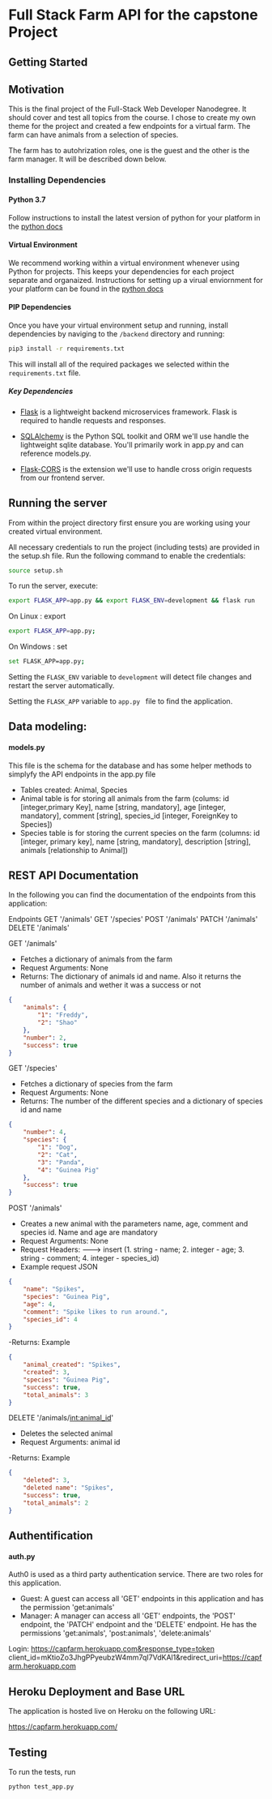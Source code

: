 # Full Stack Farm API for the capstone Project

## Getting Started

## Motivation

This is the final project of the Full-Stack Web Developer Nanodegree. It should cover and test all topics from the course.
I chose to create my own theme for the project and created a few endpoints for a virtual farm. The farm can have animals from a selection of species.

The farm has to autohrization roles, one is the guest and the other is the farm manager.
It will be described down below.

### Installing Dependencies

#### Python 3.7

Follow instructions to install the latest version of python for your platform in the [python docs](https://docs.python.org/3/using/unix.html#getting-and-installing-the-latest-version-of-python)

#### Virtual Environment

We recommend working within a virtual environment whenever using Python for projects. This keeps your dependencies for each project separate and organaized. Instructions for setting up a virual enviornment for your platform can be found in the [python docs](https://packaging.python.org/guides/installing-using-pip-and-virtual-environments/)

#### PIP Dependencies

Once you have your virtual environment setup and running, install dependencies by naviging to the `/backend` directory and running:

```bash
pip3 install -r requirements.txt
```

This will install all of the required packages we selected within the `requirements.txt` file.

##### Key Dependencies

- [Flask](http://flask.pocoo.org/)  is a lightweight backend microservices framework. Flask is required to handle requests and responses.

- [SQLAlchemy](https://www.sqlalchemy.org/) is the Python SQL toolkit and ORM we'll use handle the lightweight sqlite database. You'll primarily work in app.py and can reference models.py. 

- [Flask-CORS](https://flask-cors.readthedocs.io/en/latest/#) is the extension we'll use to handle cross origin requests from our frontend server. 


## Running the server

From within the project directory first ensure you are working using your created virtual environment.

All necessary credentials to run the project (including tests) are provided in the setup.sh file. Run the following command to enable the credentials:

```bash
source setup.sh
```

To run the server, execute:

```bash
export FLASK_APP=app.py && export FLASK_ENV=development && flask run
```

On Linux : export
```bash
export FLASK_APP=app.py;
```
On Windows : set
```bash
set FLASK_APP=app.py;
```


Setting the `FLASK_ENV` variable to `development` will detect file changes and restart the server automatically.

Setting the `FLASK_APP` variable to `app.py ` file to find the application. 

## Data modeling:
#### models.py
This file is the schema for the database and has some helper methods to simplyfy the API endpoints in the app.py file
- Tables created: Animal, Species
- Animal table is for storing all animals from the farm (colums: id [integer,primary Key], name [string, mandatory], age [integer, mandatory], comment [string], species_id [integer, ForeignKey to Species])
- Species table is for storing the current species on the farm (columns: id [integer, primary key], name [string, mandatory], description [string], animals [relationship to Animal])

## REST API Documentation

In the following you can find the documentation of the endpoints from this application:

Endpoints
GET '/animals'
GET '/species'
POST '/animals'
PATCH '/animals'
DELETE '/animals'

GET '/animals'
- Fetches a dictionary of animals from the farm
- Request Arguments: None
- Returns: The dictionary of animals id and name. Also it returns the number of
animals and wether it was a success or not

```json
{
    "animals": {
        "1": "Freddy",
        "2": "Shao"
    },
    "number": 2,
    "success": true
}
```
GET '/species'
- Fetches a dictionary of species from the farm
- Request Arguments: None
- Returns: The number of the different species and a dictionary of species id and name
```json
{
    "number": 4,
    "species": {
        "1": "Dog",
        "2": "Cat",
        "3": "Panda",
        "4": "Guinea Pig"
    },
    "success": true
}
```
POST '/animals'
- Creates a new animal with the parameters name, age, comment and species id. Name and age are mandatory
- Request Arguments: None
- Request Headers:
---> insert (1. string - name; 2. integer - age; 3. string - comment; 4. integer - species_id)
- Example request JSON

```json
{
	"name": "Spikes",
	"species": "Guinea Pig",
    "age": 4,
    "comment": "Spike likes to run around.",
    "species_id": 4
}
```
-Returns: Example

```json
{
    "animal_created": "Spikes",
    "created": 3,
    "species": "Guinea Pig",
    "success": true,
    "total_animals": 3
}
```
DELETE '/animals/<int:animal_id>'
- Deletes the selected animal
- Request Arguments: animal id

-Returns: Example

```json
{
    "deleted": 3,
    "deleted name": "Spikes",
    "success": true,
    "total_animals": 2
}
```
## Authentification
#### auth.py

Auth0 is used as a third party authentication service. There are two roles for this application.

- Guest: A guest can access all 'GET' endpoints in this application and has the permission 'get:animals'
- Manager: A manager can access all 'GET' endpoints, the 'POST' endpoint, the 'PATCH' endpoint and the 'DELETE' endpoint. He has the permissions 'get:animals', 'post:animals', 'delete:animals'


Login: https://capfarm.herokuapp.com&response_type=token
client_id=mKtioZo3JhgPPyeubzW4mm7qI7VdKAl1&redirect_uri=https://capfarm.herokuapp.com


## Heroku Deployment and Base URL

The application is hosted live on Heroku on the following URL:

https://capfarm.herokuapp.com/

## Testing
To run the tests, run
```
python test_app.py
```